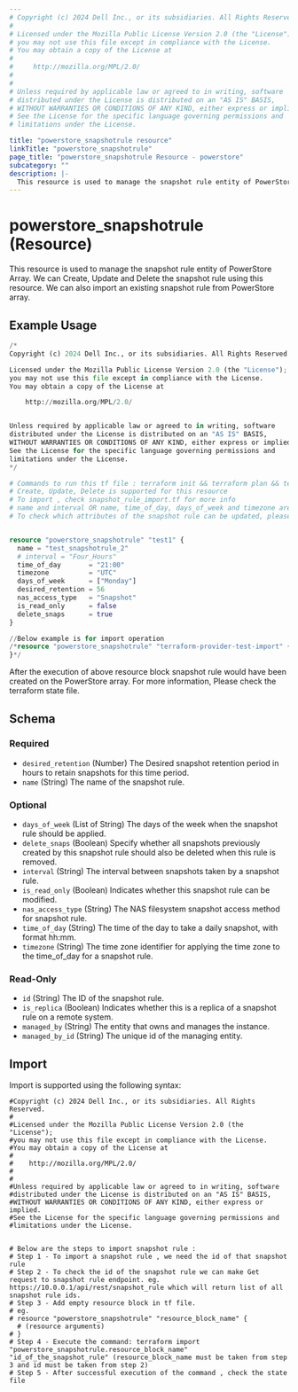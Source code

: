```yaml
---
# Copyright (c) 2024 Dell Inc., or its subsidiaries. All Rights Reserved.
# 
# Licensed under the Mozilla Public License Version 2.0 (the "License");
# you may not use this file except in compliance with the License.
# You may obtain a copy of the License at
# 
#     http://mozilla.org/MPL/2.0/
# 
# 
# Unless required by applicable law or agreed to in writing, software
# distributed under the License is distributed on an "AS IS" BASIS,
# WITHOUT WARRANTIES OR CONDITIONS OF ANY KIND, either express or implied.
# See the License for the specific language governing permissions and
# limitations under the License.

title: "powerstore_snapshotrule resource"
linkTitle: "powerstore_snapshotrule"
page_title: "powerstore_snapshotrule Resource - powerstore"
subcategory: ""
description: |-
  This resource is used to manage the snapshot rule entity of PowerStore Array. We can Create, Update and Delete the snapshot rule using this resource. We can also import an existing snapshot rule from PowerStore array.
---
```


# powerstore_snapshotrule (Resource)

This resource is used to manage the snapshot rule entity of PowerStore Array. We can Create, Update and Delete the snapshot rule using this resource. We can also import an existing snapshot rule from PowerStore array.

## Example Usage

```terraform
/*
Copyright (c) 2024 Dell Inc., or its subsidiaries. All Rights Reserved.

Licensed under the Mozilla Public License Version 2.0 (the "License");
you may not use this file except in compliance with the License.
You may obtain a copy of the License at

    http://mozilla.org/MPL/2.0/


Unless required by applicable law or agreed to in writing, software
distributed under the License is distributed on an "AS IS" BASIS,
WITHOUT WARRANTIES OR CONDITIONS OF ANY KIND, either express or implied.
See the License for the specific language governing permissions and
limitations under the License.
*/

# Commands to run this tf file : terraform init && terraform plan && terraform apply
# Create, Update, Delete is supported for this resource
# To import , check snapshot_rule_import.tf for more info
# name and interval OR name, time_of_day, days_of_week and timezone are required attributes to create and update
# To check which attributes of the snapshot rule can be updated, please refer Product Guide in the documentation


resource "powerstore_snapshotrule" "test1" {
  name = "test_snapshotrule_2"
  # interval = "Four_Hours"
  time_of_day       = "21:00"
  timezone          = "UTC"
  days_of_week      = ["Monday"]
  desired_retention = 56
  nas_access_type   = "Snapshot"
  is_read_only      = false
  delete_snaps      = true
}

//Below example is for import operation
/*resource "powerstore_snapshotrule" "terraform-provider-test-import" {
}*/
```

After the execution of above resource block snapshot rule would have been created on the PowerStore array. For more information, Please check the terraform state file.

<!-- schema generated by tfplugindocs -->
## Schema

### Required

- `desired_retention` (Number) The Desired snapshot retention period in hours to retain snapshots for this time period.
- `name` (String) The name of the snapshot rule.

### Optional

- `days_of_week` (List of String) The days of the week when the snapshot rule should be applied.
- `delete_snaps` (Boolean) Specify whether all snapshots previously created by this snapshot rule should also be deleted when this rule is removed.
- `interval` (String) The interval between snapshots taken by a snapshot rule.
- `is_read_only` (Boolean) Indicates whether this snapshot rule can be modified.
- `nas_access_type` (String) The NAS filesystem snapshot access method for snapshot rule.
- `time_of_day` (String) The time of the day to take a daily snapshot, with format hh:mm.
- `timezone` (String) The time zone identifier for applying the time zone to the time_of_day for a snapshot rule.

### Read-Only

- `id` (String) The ID of the snapshot rule.
- `is_replica` (Boolean) Indicates whether this is a replica of a snapshot rule on a remote system.
- `managed_by` (String) The entity that owns and manages the instance.
- `managed_by_id` (String) The unique id of the managing entity.

## Import

Import is supported using the following syntax:

```shell
#Copyright (c) 2024 Dell Inc., or its subsidiaries. All Rights Reserved.
#
#Licensed under the Mozilla Public License Version 2.0 (the "License");
#you may not use this file except in compliance with the License.
#You may obtain a copy of the License at
#
#    http://mozilla.org/MPL/2.0/
#
#
#Unless required by applicable law or agreed to in writing, software
#distributed under the License is distributed on an "AS IS" BASIS,
#WITHOUT WARRANTIES OR CONDITIONS OF ANY KIND, either express or implied.
#See the License for the specific language governing permissions and
#limitations under the License.


# Below are the steps to import snapshot rule :
# Step 1 - To import a snapshot rule , we need the id of that snapshot rule 
# Step 2 - To check the id of the snapshot rule we can make Get request to snapshot rule endpoint. eg. https://10.0.0.1/api/rest/snapshot_rule which will return list of all snapshot rule ids.
# Step 3 - Add empty resource block in tf file. 
# eg. 
# resource "powerstore_snapshotrule" "resource_block_name" {
  # (resource arguments)
# }
# Step 4 - Execute the command: terraform import "powerstore_snapshotrule.resource_block_name" "id_of_the_snapshot_rule" (resource_block_name must be taken from step 3 and id must be taken from step 2)
# Step 5 - After successful execution of the command , check the state file
``` 
